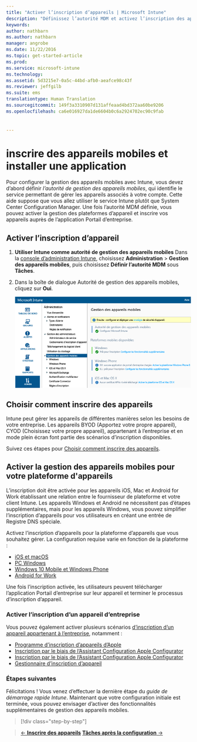 ```yaml
---
title: "Activer l’inscription d’appareils | Microsoft Intune"
description: "Définissez l’autorité MDM et activez l’inscription des appareils iOS, Windows, Android et Mac."
keywords: 
author: nathbarn
ms.author: nathbarn
manager: angrobe
ms.date: 11/22/2016
ms.topic: get-started-article
ms.prod: 
ms.service: microsoft-intune
ms.technology: 
ms.assetid: 5d3215e7-0a5c-44bd-afb0-aeafce98c43f
ms.reviewer: jeffgilb
ms.suite: ems
translationtype: Human Translation
ms.sourcegitcommit: 149f3a3310907d131affeaad4bd372aa60be9206
ms.openlocfilehash: ca6e016927da1de6604b0c6a2924702ec90c9fab


---
```


# <a name="enroll-mobile-devices-and-install-an-app"></a>inscrire des appareils mobiles et installer une application
Pour configurer la gestion des appareils mobiles avec Intune, vous devez d’abord définir *l’autorité de gestion des appareils mobiles*, qui identifie le service permettant de gérer les appareils associés à votre compte. Cette aide suppose que vous allez utiliser le service Intune plutôt que System Center Configuration Manager. Une fois l’autorité MDM définie, vous pouvez activer la gestion des plateformes d’appareil et inscrire vos appareils auprès de l’application Portail d’entreprise.

## <a name="enable-device-enrollment"></a>Activer l’inscription d’appareil

1. **Utiliser Intune comme autorité de gestion des appareils mobiles**
    Dans la [console d’administration Intune](https://manage.microsoft.com/), choisissez **Administration** > **Gestion des appareils mobiles**, puis choisissez **Définir l’autorité MDM** sous **Tâches**.  

2. Dans la boîte de dialogue Autorité de gestion des appareils mobiles, cliquez sur **Oui**.

    ![Console d’administration. Définir l’autorité de gestion des appareils mobiles sur Intune](./media/mdmAuthority.png)

## <a name="choose-how-to-enroll-devices"></a>Choisir comment inscrire des appareils

Intune peut gérer les appareils de différentes manières selon les besoins de votre entreprise. Les appareils BYOD (Apportez votre propre appareil), CYOD (Choisissez votre propre appareil), appartenant à l’entreprise et en mode plein écran font partie des scénarios d’inscription disponibles.

Suivez ces étapes pour [Choisir comment inscrire des appareils](choose-how-to-enroll-devices1.md).

## <a name="enable-mdm-for-your-device-platform"></a>Activer la gestion des appareils mobiles pour votre plateforme d'appareils
L’inscription doit être activée pour les appareils iOS, Mac et Android for Work établissant une relation entre le fournisseur de plateforme et votre client Intune. Les appareils Windows et Android ne nécessitent pas d’étapes supplémentaires, mais pour les appareils Windows, vous pouvez simplifier l’inscription d’appareils pour vos utilisateurs en créant une entrée de Registre DNS spéciale.

Activez l’inscription d’appareils pour la plateforme d’appareils que vous souhaitez gérer. La configuration requise varie en fonction de la plateforme :

-  [iOS et macOS](/intune/deploy-use/set-up-ios-and-mac-management-with-microsoft-intune.md)
-  [PC Windows](https://docs.microsoft.com/intune/deploy-use/set-up-windows-device-management-with-microsoft-intune)
-  [Windows 10 Mobile et Windows Phone](https://docs.microsoft.com/intune/deploy-use/set-up-windows-phone-management-with-microsoft-intune)
- [Android for Work](https://docs.microsoft.com/intune/deploy-use/set-up-android-for-work)

Une fois l’inscription activée, les utilisateurs peuvent télécharger l’application Portail d’entreprise sur leur appareil et terminer le processus d’inscription d’appareil.

### <a name="enable-company-owned-device-enrollment"></a>Activer l’inscription d’un appareil d’entreprise
Vous pouvez également activer plusieurs scénarios [d’inscription d’un appareil appartenant à l’entreprise](https://docs.microsoft.com/intune/deploy-use/manage-corporate-owned-devices), notamment :
- [Programme d’inscription d’appareils d’Apple](https://docs.microsoft.com/intune/deploy-use/ios-device-enrollment-program-in-microsoft-intune)
- [Inscription par le biais de l’Assistant Configuration Apple Configurator](https://docs.microsoft.com/intune/deploy-use/ios-setup-assistant-enrollment-in-microsoft-intune)
- [Inscription par le biais de l’Assistant Configuration Apple Configurator](https://docs.microsoft.com/intune/deploy-use/ios-direct-enrollment-in-microsoft-intune)
- [Gestionnaire d’inscription d’appareil](https://docs.microsoft.com/intune/deploy-use/enroll-corporate-owned-devices-with-the-device-enrollment-manager-in-microsoft-intune)

### <a name="next-steps"></a>Étapes suivantes
Félicitations ! Vous venez d’effectuer la dernière étape du *guide de démarrage rapide Intune*. Maintenant que votre configuration initiale est terminée, vous pouvez envisager d’activer des fonctionnalités supplémentaires de gestion des appareils mobiles.

>[!div class="step-by-step"]

>[&larr; **Inscrire des appareils**](.\start-with-a-paid-subscription-to-microsoft-intune-step-8.md)     [**Tâches après la configuration** &rarr;](.\post-configuration-tasks.md)  



<!--HONumber=Nov16_HO4-->



